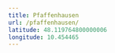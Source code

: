 ```yaml
---
title: Pfaffenhausen
url: /pfaffenhausen/
latitude: 48.119764800000006
longitude: 10.454465
---
```

